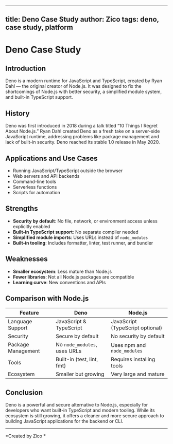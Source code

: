 
---
## 
title: Deno Case Study
author: Zico
tags: deno, case study, platform
---

# Deno Case Study

## Introduction

Deno is a modern runtime for JavaScript and TypeScript, created by Ryan Dahl — the original creator of Node.js. It was designed to fix the shortcomings of Node.js with better security, a simplified module system, and built-in TypeScript support.

## History

Deno was first introduced in 2018 during a talk titled “10 Things I Regret About Node.js.” Ryan Dahl created Deno as a fresh take on a server-side JavaScript runtime, addressing problems like package management and lack of built-in security. Deno reached its stable 1.0 release in May 2020.

## Applications and Use Cases

- Running JavaScript/TypeScript outside the browser
- Web servers and API backends
- Command-line tools
- Serverless functions
- Scripts for automation

## Strengths

- **Security by default**: No file, network, or environment access unless explicitly enabled
- **Built-in TypeScript support**: No separate compiler needed
- **Simplified module imports**: Uses URLs instead of `node_modules`
- **Built-in tooling**: Includes formatter, linter, test runner, and bundler

## Weaknesses

- **Smaller ecosystem**: Less mature than Node.js
- **Fewer libraries**: Not all Node.js packages are compatible
- **Learning curve**: New conventions and APIs

## Comparison with Node.js

| Feature            | Deno                             | Node.js                         |
|--------------------|----------------------------------|----------------------------------|
| Language Support   | JavaScript & TypeScript          | JavaScript (TypeScript optional) |
| Security           | Secure by default                | No security by default          |
| Package Management | No `node_modules`, uses URLs     | Uses npm and `node_modules`     |
| Tools              | Built-in (test, lint, fmt)       | Requires installing tools       |
| Ecosystem          | Smaller but growing              | Very large and mature           |

## Conclusion

Deno is a powerful and secure alternative to Node.js, especially for developers who want built-in TypeScript and modern tooling. While its ecosystem is still growing, it offers a cleaner and more secure approach to building JavaScript applications for the backend or CLI.

---
*Created by Zico *

